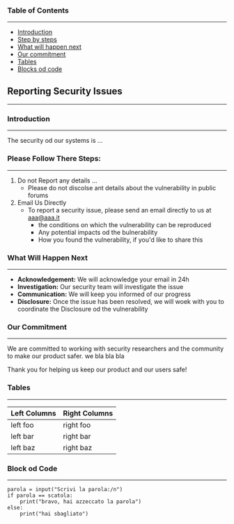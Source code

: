 ### Table of Contents
------------------------------------------------

- [Introduction](#Introduction)
- [Step by steps](#Step-by-steps)
- [What will happen next](#What-will-happen-next)
- [Our commitment](#Our-commitment)
- [Tables](#Tables)
- [Blocks od code](#Blocks-od-code)

## Reporting Security Issues
------------------------------------------------

### Introduction
------------------------------------------------

  The security od our systems is …

### Please Follow There Steps:
------------------------------------------------

1. Do not Report any details …
	- Please do not discolse ant details about the vulnerability in public forums
2. Email Us Directly
	- To report a security issue, please send an email directly to us at aaa@aaa.it
		- the conditions on which the vulnerability can be reproduced
		- Any potential impacts od the bulnerability
		- How you found the vulnerability, if you'd like to share this

### What Will Happen Next
------------------------------------------------

- **Acknowledgement:** We will acknowledge your email in 24h
- **Investigation:** Our security team will investigate the issue
- **Communication:** We will keep you informed of our progress
- **Disclosure:** Once the issue has been resolved, we will woek with you to coordinate the Disclosure od the vulnerability

### Our Commitment
------------------------------------------------

We are committed to working with security researchers and the community to make our product safer. we bla bla bla

Thank you for helping us keep our product and our users safe!

### Tables
------------------------------------------------

| **Left Columns** | **Right Columns** |
| :----------- | :------------ |
| left foo | right foo |
| left bar | right bar |
| left baz | right baz |

### Block od Code
-------------------------------------------------

``` 
parola = input("Scrivi la parola:/n")
if parola == scatola:
	print("bravo, hai azzeccato la parola")
else:
	print("hai sbagliato")
```









